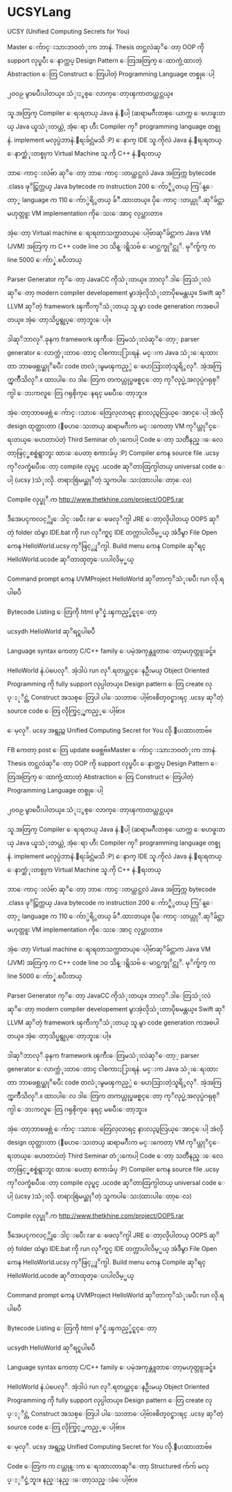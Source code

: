 # UCSYLang
UCSY (Unified Computing Secrets for You)

Master ေက်ာင္းသားဘ၀တံုးက ဘာနဲ. Thesis တင္သလဲဆုိေတာ့
OOP ကို support လုပ္ၿပီး ေနာက္ထပ္ Design Pattern ေတြအတြက္ ေထာက္ပံ့ထားတဲ့
Abstraction ေတြ Construct ေတြပါတဲ့ Programming Language တစ္ခုေပါ့

၂၀၀၉ မွာၿပီးပါတယ္။ သံုးႏွစ္ေလာက္ေတာ့ၾကာတယ္ထင္တယ္။

သူ.အတြက္ Compiler ေရးရတယ္ Java နဲ.ေပါ့
(ဆရာမဂ်ီးတစ္ေယာက္က ေၿပာဖူးတယ္ Java ယူသံုးတယ္တဲ့ အံ့ေရာ
ဟီး Compiler ကုိ programming language တစ္ခုနဲ. implement မလုပ္ပဲဘာနဲ.ေရးခ်င္လဲမသိ :P)
ေနာက္ IDE သူ.ကိုလဲ Java နဲ.ေရးရတယ္
ေနာက္ဆံုးတစ္ခုက Virtual Machine သူ.ကို C++ နဲ.ေရးတယ္

ဘာေကာင္းလဲဗ်ာ ဆုိေတာ့ ဘာေကာင္းတယ္ထင္သလဲ
Java အတြက္က bytecode .class ဖုိင္ထြက္တယ္
Java bytecode က instruction 200 ေက်ာ္ရိွတယ္
ကြ်န္ေတာ့္ language က 110 ေက်ာ္ပဲရိွတယ္
ခ်ံဳ.ထားတယ္။ ပိုေကာင္းတယ္လုိ.ဆုိခ်င္တာမဟုတ္ဘူး VM implementation ကိုေသးေအာင္ လုပ္ထားတာ။

အဲ့ေတာ့ Virtual machine ေရးရတာသက္သာတယ္ေပါ့ဗ်ာဆုိခ်င္တာက Java VM (JVM) အတြက္ က C++ code line ၁၀ သိန္းရွိသဗ်
ေမာင္သက္ခုိင္တုိ. မုိက္ခ်က္ က line 5000 ေက်ာ္နဲ.ၿပီးတယ္

Parser Generator ကုိေတာ့ JavaCC ကိုသံုးတယ္။ ဘာလုိ.ဒါေတြသံုးလဲဆုိေတာ့ modern compiler developement မွာအဲ့လိုသံုးတာပိုၿမန္တယ္။ Swift ဆုိ LLVM ဆုိတဲ့ framework ၾကီးကုိသံုးတယ္ သူ.မွာ code generation ကအစပါတယ္။ အဲ့ေတာ့သိပ္မရွုပ္ေတာ့ဘူးေပါ့။

ဒါဆုိဘာလုိ.ခုနက framework ၾကီးေတြမသံုးလဲဆုိေတာ့့ parser generator ေလာက္သံုးတာေတာင္ ငါစကားႏြားရနဲ. မင္းက Java သံုးေရးထားတာ ဘာၿဖစ္တယ္ဆုိၿပီး code တလံုးမွမၾကည့္ပဲ ေၿပာသြားတဲ့သူရိွလုိ. အဲ့အကြက္ၾကိဳသိလုိ.။ ထားပါေလ ဒါေတြက တကယ္လုပ္ၿဖစ္ရင္ေတာ့ ကုိလုပ္မဲ့အလုပ္ပဲဂရုစုိက္ပါ ေဘးကလူေတြ ဂရုစိုက္ေနရင္ မၿပီးေတာ့ဘူး။

အဲ့ေတာ့ဘာၿဖစ္လဲ ေက်ာင္းသားေတြေလ့လာရင္ နားလည္ရလြယ္ေအာင္ေပါ့ အဲလို design ထုတ္ထားတာ
(ေၿပာေသးတယ္ ဆရာမဂ်ီးက မင္းကေတာ့ VM ကုိယ္တုိင္ေရးတယ္ေၿပာတာပဲတဲ့ Third Seminar တံုးကေပါ့ Code ေတာ့ သတၱိနည္းေလေတာ့ဖြင့္မစစ္ရဲရွာဘူး ထားေပေတာ့ စကားခ်ပ္ :P)
Compiler ကေန source file .ucsy ကုိလက္ခံၿပီးေတာ့ compile လုပ္ရင္ .ucode ဆုိတာထြက္ပါတယ္
universal code ေပါ့ (ucsy )သံုးလို. တရားစြဲမယ္ဆုိတဲ့ သူကပါေသး(ထားပါေတာ့ေလ)

Compile လုပ္ဖုိ.က
http://www.thetkhine.com/project/OOP5.rar

ဒီအေပၚကလင့္ကိုေဒါင္းၿပီး rar ေၿဖလုိက္ပါ
JRE ေတာ့လိုပါတယ္ OOP5 ဆုိတဲ့ folder ထဲမွာ IDE.bat ကို run လုိက္ရင္ IDE တက္လာပါလိမ့္မယ္
အဲဒီမွာ File Open ကေန HelloWorld.ucsy ကုိဖြင့္လုိက္ပါ. Build menu ကေန Compile ဆုိရင္
HelloWorld.ucode ဆုိတာထုတ္ေပးပါလိမ့္မယ္

Command prompt ကေန UVMProject HelloWorld
ဆုိတာကုိသံုးၿပီး run လို.ရပါၿပီ

Bytecode Listing ေတြကို html ဖုိင္နဲ.ၾကည့္ခ်င္ရင္ေတာ့

ucsydh HelloWorld
ဆုိရင္ရပါၿပီ

Language syntax ကေတာ့ C/C++ family ေပမဲ့အကုန္တူတာေတာ့မဟုတ္ဘူးခင္ဗ်။

HelloWorld နဲ.ပဲၿပလုိ. အဲ့ဒါပဲ run လုိ.ရတယ္ထင္ေနဦးမယ္ Object Oriented Programming ကို fully support လုပ္ပါတယ္။ Design pattern ေတြ create လုပ္ႏုိင္တဲ့ Construct အသစ္ေတြပါ ပါေသးတာေပါ့ဗ်ာ။စိတ္၀င္စားရင္ .ucsy ဆုိတဲ့ source code ေတြ လိုက္ဖြင့္ၾကည့္ေပါ့ဗ်ာ။

ေမ့လုိ. ucsy အရွည္က Unified Computing Secret for You လို.ေပးထားတာဗ်။

FB ကေတာ့ post ေတြ update ၿဖစ္သဗ်။Master ေက်ာင္းသားဘ၀တံုးက ဘာနဲ. Thesis တင္သလဲဆုိေတာ့
OOP ကို support လုပ္ၿပီး ေနာက္ထပ္ Design Pattern ေတြအတြက္ ေထာက္ပံ့ထားတဲ့
Abstraction ေတြ Construct ေတြပါတဲ့ Programming Language တစ္ခုေပါ့

၂၀၀၉ မွာၿပီးပါတယ္။ သံုးႏွစ္ေလာက္ေတာ့ၾကာတယ္ထင္တယ္။

သူ.အတြက္ Compiler ေရးရတယ္ Java နဲ.ေပါ့
(ဆရာမဂ်ီးတစ္ေယာက္က ေၿပာဖူးတယ္ Java ယူသံုးတယ္တဲ့ အံ့ေရာ
ဟီး Compiler ကုိ programming language တစ္ခုနဲ. implement မလုပ္ပဲဘာနဲ.ေရးခ်င္လဲမသိ :P)
ေနာက္ IDE သူ.ကိုလဲ Java နဲ.ေရးရတယ္
ေနာက္ဆံုးတစ္ခုက Virtual Machine သူ.ကို C++ နဲ.ေရးတယ္

ဘာေကာင္းလဲဗ်ာ ဆုိေတာ့ ဘာေကာင္းတယ္ထင္သလဲ
Java အတြက္က bytecode .class ဖုိင္ထြက္တယ္
Java bytecode က instruction 200 ေက်ာ္ရိွတယ္
ကြ်န္ေတာ့္ language က 110 ေက်ာ္ပဲရိွတယ္
ခ်ံဳ.ထားတယ္။ ပိုေကာင္းတယ္လုိ.ဆုိခ်င္တာမဟုတ္ဘူး VM implementation ကိုေသးေအာင္ လုပ္ထားတာ။

အဲ့ေတာ့ Virtual machine ေရးရတာသက္သာတယ္ေပါ့ဗ်ာဆုိခ်င္တာက Java VM (JVM) အတြက္ က C++ code line ၁၀ သိန္းရွိသဗ်
ေမာင္သက္ခုိင္တုိ. မုိက္ခ်က္ က line 5000 ေက်ာ္နဲ.ၿပီးတယ္

Parser Generator ကုိေတာ့ JavaCC ကိုသံုးတယ္။ ဘာလုိ.ဒါေတြသံုးလဲဆုိေတာ့ modern compiler developement မွာအဲ့လိုသံုးတာပိုၿမန္တယ္။ Swift ဆုိ LLVM ဆုိတဲ့ framework ၾကီးကုိသံုးတယ္ သူ.မွာ code generation ကအစပါတယ္။ အဲ့ေတာ့သိပ္မရွုပ္ေတာ့ဘူးေပါ့။

ဒါဆုိဘာလုိ.ခုနက framework ၾကီးေတြမသံုးလဲဆုိေတာ့့ parser generator ေလာက္သံုးတာေတာင္ ငါစကားႏြားရနဲ. မင္းက Java သံုးေရးထားတာ ဘာၿဖစ္တယ္ဆုိၿပီး code တလံုးမွမၾကည့္ပဲ ေၿပာသြားတဲ့သူရိွလုိ. အဲ့အကြက္ၾကိဳသိလုိ.။ ထားပါေလ ဒါေတြက တကယ္လုပ္ၿဖစ္ရင္ေတာ့ ကုိလုပ္မဲ့အလုပ္ပဲဂရုစုိက္ပါ ေဘးကလူေတြ ဂရုစိုက္ေနရင္ မၿပီးေတာ့ဘူး။

အဲ့ေတာ့ဘာၿဖစ္လဲ ေက်ာင္းသားေတြေလ့လာရင္ နားလည္ရလြယ္ေအာင္ေပါ့ အဲလို design ထုတ္ထားတာ
(ေၿပာေသးတယ္ ဆရာမဂ်ီးက မင္းကေတာ့ VM ကုိယ္တုိင္ေရးတယ္ေၿပာတာပဲတဲ့ Third Seminar တံုးကေပါ့ Code ေတာ့ သတၱိနည္းေလေတာ့ဖြင့္မစစ္ရဲရွာဘူး ထားေပေတာ့ စကားခ်ပ္ :P)
Compiler ကေန source file .ucsy ကုိလက္ခံၿပီးေတာ့ compile လုပ္ရင္ .ucode ဆုိတာထြက္ပါတယ္
universal code ေပါ့ (ucsy )သံုးလို. တရားစြဲမယ္ဆုိတဲ့ သူကပါေသး(ထားပါေတာ့ေလ)

Compile လုပ္ဖုိ.က
http://www.thetkhine.com/project/OOP5.rar

ဒီအေပၚကလင့္ကိုေဒါင္းၿပီး rar ေၿဖလုိက္ပါ
JRE ေတာ့လိုပါတယ္ OOP5 ဆုိတဲ့ folder ထဲမွာ IDE.bat ကို run လုိက္ရင္ IDE တက္လာပါလိမ့္မယ္
အဲဒီမွာ File Open ကေန HelloWorld.ucsy ကုိဖြင့္လုိက္ပါ. Build menu ကေန Compile ဆုိရင္
HelloWorld.ucode ဆုိတာထုတ္ေပးပါလိမ့္မယ္

Command prompt ကေန UVMProject HelloWorld
ဆုိတာကုိသံုးၿပီး run လို.ရပါၿပီ

Bytecode Listing ေတြကို html ဖုိင္နဲ.ၾကည့္ခ်င္ရင္ေတာ့

ucsydh HelloWorld
ဆုိရင္ရပါၿပီ

Language syntax ကေတာ့ C/C++ family ေပမဲ့အကုန္တူတာေတာ့မဟုတ္ဘူးခင္ဗ်။

HelloWorld နဲ.ပဲၿပလုိ. အဲ့ဒါပဲ run လုိ.ရတယ္ထင္ေနဦးမယ္ Object Oriented Programming ကို fully support လုပ္ပါတယ္။ Design pattern ေတြ create လုပ္ႏုိင္တဲ့ Construct အသစ္ေတြပါ ပါေသးတာေပါ့ဗ်ာ။စိတ္၀င္စားရင္ .ucsy ဆုိတဲ့ source code ေတြ လိုက္ဖြင့္ၾကည့္ေပါ့ဗ်ာ။

ေမ့လုိ. ucsy အရွည္က Unified Computing Secret for You လို.ေပးထားတာဗ်။

Code ေတြက က ငယ္တုန္းက ေရးထားတာဆုိေတာ့ Structured က်က် မလုပ္ႏုိင္ခဲ့ဘူး။ နည္းနည္းေတာ့သည္းခံေပါ့ဗ်ာ။
